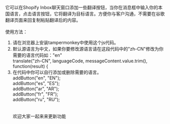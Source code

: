 它可以在Shopify Inbox聊天窗口添加一些翻译按钮，当你在消息框中输入你的本国语言，点击语言按钮，它将翻译为目标语言。方便你与客户沟通，不需要在谷歌翻译页面来回复制粘贴翻译后的内容。<br>
<br>
使用方法：<br>
1. 请在浏览器上安装tampermonkey中使用这个js代码。<br>
2. 默认源语言为中文，如果你要修改源语言请在这段代码中的"zh-CN"修改为你需要的语言代码如："en"<br>
 translate("zh-CN", languageCode, messageContent.value.trim(), function(result) {<br>
3. 在代码中你可以自行添加或删除需要的语言。<br>
            addButton("en", "EN");<br>
            addButton("es", "ES");<br>
            addButton("ar", "AR");<br>
            addButton("fr", "FR");<br>
            addButton("ru", "RU");<br>
            <br>
            <br>
            欢迎大家一起来来更新功能<br>
